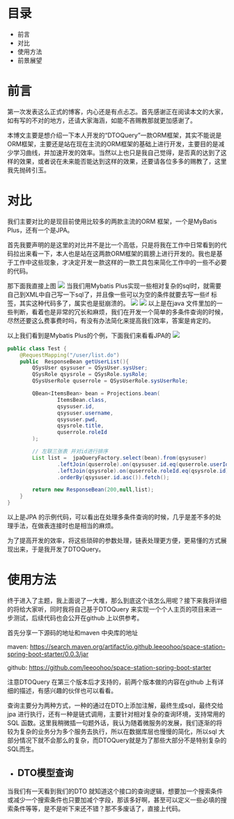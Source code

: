 # 目录
* 前言
* 对比
* 使用方法
* 前景展望


# 前言
第一次发表这么正式的博客，内心还是有点忐忑。首先感谢正在阅读本文的大家，如有写的不对的地方，还请大家海涵，如能不吝赐教那就更加感谢了。

本博文主要是想介绍一下本人开发的“DTOQuery”一款ORM框架，其实不能说是ORM框架，主要还是站在现在主流的ORM框架的基础上进行开发，主要目的是减少学习曲线，并加速开发的效率。当然以上也只是我自己觉得，是否真的达到了这样的效果，或者说在未来能否能达到这样的效果，还要请各位多多的赐教了，这里我先抛砖引玉。

# 对比
我们主要对比的是现目前使用比较多的两款主流的ORM 框架，一个是MyBatis Plus，还有一个是JPA。

首先我要声明的是这里的对比并不是比一个高低，只是将我在工作中日常看到的代码拉出来看一下，本人也是站在这两款ORM框架的肩膀上进行开发的。我也是基于工作中这些现象，才决定开发一款这样的一款工具包来简化工作中的一些不必要的代码。

那下面我直接上图
![](https://oscimg.oschina.net/oscnet/up-57802cbd3e6a05a39cf7f71632b3296b86c.png)
当我们用Mybatis Plus实现一些相对复杂的sql时，就需要自己到XML中自己写一下sql了，并且像一些可以为空的条件就要去写一些if 标签，其实这种代码多了，属实也是挺崩溃的。
![](https://oscimg.oschina.net/oscnet/up-45efdf312dc9ca3ead95e9e37446bd30bad.png)
![](https://oscimg.oschina.net/oscnet/up-e34aaf7509d5105bff9a76aa699fd6c2066.png)
以上是在java 文件里加的一些判断，看着也是非常的冗长和麻烦，我们在开发一个简单的多条件查询的时候，尽然还要这么费事费时吗，有没有办法简化来提高我们效率，答案是肯定的。

以上我们看到是Mybatis Plus的个例，下面我们来看看JPA的
![](https://oscimg.oschina.net/oscnet/up-648cf689af3558907d4827d0dbc1959c4e9.png)

```java
public class Test {
    @RequestMapping("/user/list.do")
    public  ResponseBean getUserList(){
        QSysUser qsysuser = QSysUser.sysUser;
        QSysRole qsysrole = QSysRole.sysRole;
        QSysUserRole quserrole = QSysUserRole.sysUserRole;

        QBean<ItemsBean> bean = Projections.bean(
                ItemsBean.class,
                qsysuser.id,
                qsysuser.username,
                qsysuser.pwd,
                qsysrole.title,
                quserrole.roleId
        );

        // 左联三张表 并对id进行排序
        List list =  jpaQueryFactory.select(bean).from(qsysuser)
                .leftJoin(quserrole).on(qsysuser.id.eq(quserrole.userId))
                .leftJoin(qsysrole).on(quserrole.roleId.eq(qsysrole.id))
                .orderBy(qsysuser.id.asc()).fetch();

        return new ResponseBean(200,null,list);
    }
}

```

以上是JPA 的示例代码，可以看出在处理多条件查询的时候，几乎是差不多的处理手法，在做表连接时也是相当的麻烦。

为了提高开发的效率，将这些琐碎的参数处理，链表处理更方便，更易懂的方式展现出来，于是我开发了DTOQuery。

# 使用方法
终于进入了主题，我上面说了一大堆，那么到底这个该怎么用呢？接下来我将详细的将给大家听，同时我将自己基于DTOQuery 来实现一个个人主页的项目来进一步测试，后续代码也会公开在github 上以供参考。

首先分享一下源码的地址和maven 中央库的地址

maven: https://search.maven.org/artifact/io.github.leeoohoo/space-station-spring-boot-starter/0.0.3/jar

github: https://github.com/leeoohoo/space-station-spring-boot-starter

注意DTOQuery 在第三个版本后才支持的，前两个版本做的内容在github 上有详细的描述，有感兴趣的伙伴也可以看看。

查询主要分为两种方式，一种的通过在DTO上添加注解，最终生成sql，最终交给jpa 进行执行，还有一种是链式调用，主要针对相对复杂的查询环境，支持常用的SQL 函数。这里我稍微插一句题外话，我认为随着微服务的发展，我们逐渐的将较为复杂的业务分为多个服务去执行，所以在数据库层也慢慢的简化，所以sql 大部分情况下就不会那么的复杂，而DTOQuery就是为了那些大部分不是特别复杂的SQL而生。

* ## DTO模型查询
当我们有一天看到我们的DTO 就知道这个接口的查询逻辑，想要加一个搜索条件或减少一个搜索条件也只要加减个字段，那该多好啊，甚至可以定义一些必填的搜索条件等等，是不是听下来还不错？那不多废话了，直接上代码。